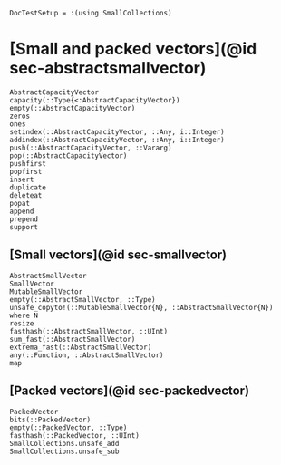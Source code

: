 ```@meta
DocTestSetup = :(using SmallCollections)
```

# [Small and packed vectors](@id sec-abstractsmallvector)

```@docs
AbstractCapacityVector
capacity(::Type{<:AbstractCapacityVector})
empty(::AbstractCapacityVector)
zeros
ones
setindex(::AbstractCapacityVector, ::Any, i::Integer)
addindex(::AbstractCapacityVector, ::Any, i::Integer)
push(::AbstractCapacityVector, ::Vararg)
pop(::AbstractCapacityVector)
pushfirst
popfirst
insert
duplicate
deleteat
popat
append
prepend
support
```

## [Small vectors](@id sec-smallvector)

```@docs
AbstractSmallVector
SmallVector
MutableSmallVector
empty(::AbstractSmallVector, ::Type)
unsafe_copyto!(::MutableSmallVector{N}, ::AbstractSmallVector{N}) where N
resize
fasthash(::AbstractSmallVector, ::UInt)
sum_fast(::AbstractSmallVector)
extrema_fast(::AbstractSmallVector)
any(::Function, ::AbstractSmallVector)
map
```

## [Packed vectors](@id sec-packedvector)

```@docs
PackedVector
bits(::PackedVector)
empty(::PackedVector, ::Type)
fasthash(::PackedVector, ::UInt)
SmallCollections.unsafe_add
SmallCollections.unsafe_sub
```
